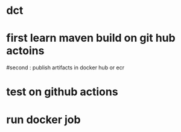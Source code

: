 # dct
# first learn maven build on git hub actoins 
#second : publish artifacts in docker hub or ecr
#  test on github actions
# run docker job